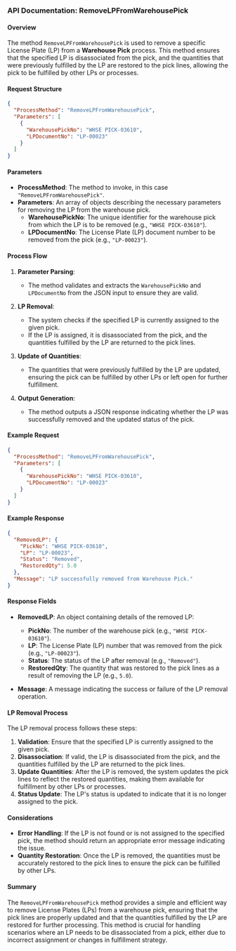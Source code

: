 ### API Documentation: RemoveLPFromWarehousePick

#### **Overview**
The method `RemoveLPFromWarehousePick` is used to remove a specific License Plate (LP) from a **Warehouse Pick** process. This method ensures that the specified LP is disassociated from the pick, and the quantities that were previously fulfilled by the LP are restored to the pick lines, allowing the pick to be fulfilled by other LPs or processes.

#### **Request Structure**
```json
{
  "ProcessMethod": "RemoveLPFromWarehousePick",
  "Parameters": [
    {
      "WarehousePickNo": "WHSE PICK-03610",
      "LPDocumentNo": "LP-00023"
    }
  ]
}
```

#### **Parameters**
- **ProcessMethod**: The method to invoke, in this case `"RemoveLPFromWarehousePick"`.
- **Parameters**: An array of objects describing the necessary parameters for removing the LP from the warehouse pick.
  - **WarehousePickNo**: The unique identifier for the warehouse pick from which the LP is to be removed (e.g., `"WHSE PICK-03610"`).
  - **LPDocumentNo**: The License Plate (LP) document number to be removed from the pick (e.g., `"LP-00023"`).

#### **Process Flow**
1. **Parameter Parsing**:
   - The method validates and extracts the `WarehousePickNo` and `LPDocumentNo` from the JSON input to ensure they are valid.
   
2. **LP Removal**:
   - The system checks if the specified LP is currently assigned to the given pick.
   - If the LP is assigned, it is disassociated from the pick, and the quantities fulfilled by the LP are returned to the pick lines.
   
3. **Update of Quantities**:
   - The quantities that were previously fulfilled by the LP are updated, ensuring the pick can be fulfilled by other LPs or left open for further fulfillment.

4. **Output Generation**:
   - The method outputs a JSON response indicating whether the LP was successfully removed and the updated status of the pick.

#### **Example Request**
```json
{
  "ProcessMethod": "RemoveLPFromWarehousePick",
  "Parameters": [
    {
      "WarehousePickNo": "WHSE PICK-03610",
      "LPDocumentNo": "LP-00023"
    }
  ]
}
```

#### **Example Response**
```json
{
  "RemovedLP": {
    "PickNo": "WHSE PICK-03610",
    "LP": "LP-00023",
    "Status": "Removed",
    "RestoredQty": 5.0
  },
  "Message": "LP successfully removed from Warehouse Pick."
}
```

#### **Response Fields**
- **RemovedLP**: An object containing details of the removed LP:
  - **PickNo**: The number of the warehouse pick (e.g., `"WHSE PICK-03610"`).
  - **LP**: The License Plate (LP) number that was removed from the pick (e.g., `"LP-00023"`).
  - **Status**: The status of the LP after removal (e.g., `"Removed"`).
  - **RestoredQty**: The quantity that was restored to the pick lines as a result of removing the LP (e.g., `5.0`).
  
- **Message**: A message indicating the success or failure of the LP removal operation.

#### **LP Removal Process**
The LP removal process follows these steps:
1. **Validation**: Ensure that the specified LP is currently assigned to the given pick.
2. **Disassociation**: If valid, the LP is disassociated from the pick, and the quantities fulfilled by the LP are returned to the pick lines.
3. **Update Quantities**: After the LP is removed, the system updates the pick lines to reflect the restored quantities, making them available for fulfillment by other LPs or processes.
4. **Status Update**: The LP's status is updated to indicate that it is no longer assigned to the pick.

#### **Considerations**
- **Error Handling**: If the LP is not found or is not assigned to the specified pick, the method should return an appropriate error message indicating the issue.
- **Quantity Restoration**: Once the LP is removed, the quantities must be accurately restored to the pick lines to ensure the pick can be fulfilled by other LPs.

#### **Summary**
The `RemoveLPFromWarehousePick` method provides a simple and efficient way to remove License Plates (LPs) from a warehouse pick, ensuring that the pick lines are properly updated and that the quantities fulfilled by the LP are restored for further processing. This method is crucial for handling scenarios where an LP needs to be disassociated from a pick, either due to incorrect assignment or changes in fulfillment strategy.